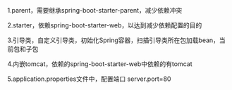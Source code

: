 1.parent，需要继承spring-boot-starter-parent，减少依赖冲突

2.starter，依赖spring-boot-starter-web，以达到减少依赖配置的目的

3.引导类，自定义引导类，初始化Spring容器，扫描引导类所在包加载bean，当前包和子包

4.内嵌tomcat，依赖的spring-boot-starter-web中依赖的有tomcat

5.application.properties文件中，配置端口 
server.port=80





